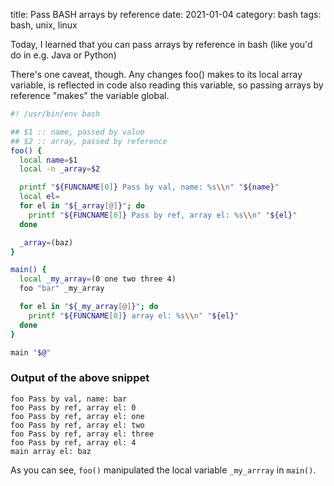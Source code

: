 title: Pass BASH arrays by reference
date: 2021-01-04
category: bash
tags: bash, unix, linux

Today, I learned that you can pass arrays by reference in bash (like
you'd do in e.g. Java or Python)

There's one caveat, though. Any changes foo() makes to its local array
variable, is reflected in code also reading this variable, so passing
arrays by reference "makes" the variable global.

```bash
#! /usr/bin/env bash

## $1 :: name, passed by value
## $2 :: array, passed by reference
foo() {
  local name=$1
  local -n _array=$2

  printf "${FUNCNAME[0]} Pass by val, name: %s\\n" "${name}"
  local el=
  for el in "${_array[@]}"; do
    printf "${FUNCNAME[0]} Pass by ref, array el: %s\\n" "${el}"
  done

  _array=(baz)
}

main() {
  local _my_array=(0 one two three 4)
  foo "bar" _my_array

  for el in "${_my_array[@]}"; do
    printf "${FUNCNAME[0]} array el: %s\\n" "${el}"
  done
}

main "$@"
```


### Output of the above snippet

```text
foo Pass by val, name: bar
foo Pass by ref, array el: 0
foo Pass by ref, array el: one
foo Pass by ref, array el: two
foo Pass by ref, array el: three
foo Pass by ref, array el: 4
main array el: baz
```

As you can see, `foo()` manipulated the local variable `_my_arrray` in
`main()`.
